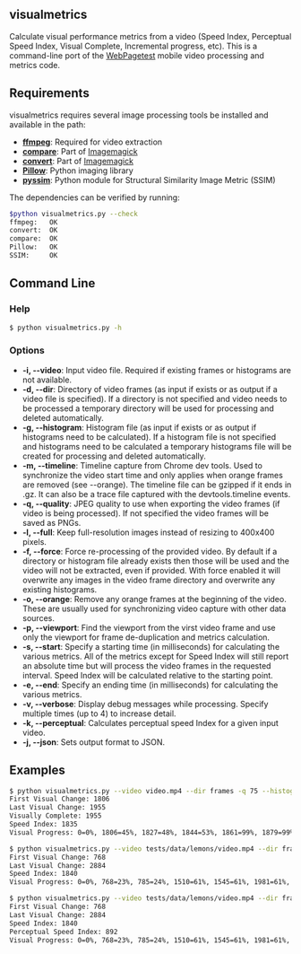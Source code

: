 ## visualmetrics

Calculate visual performance metrics from a video (Speed Index, Perceptual Speed Index, Visual Complete, Incremental progress, etc).  This is a command-line port of the [WebPagetest](https://github.com/WPO-Foundation/webpagetest) mobile video processing and metrics code.

## Requirements

visualmetrics requires several image processing tools be installed and available in the path:

* **[ffmpeg](https://www.ffmpeg.org/)**: Required for video extraction
* **[compare](http://www.imagemagick.org/)**: Part of [Imagemagick](http://www.imagemagick.org/)
* **[convert](http://www.imagemagick.org/)**: Part of [Imagemagick](http://www.imagemagick.org/)
* **[Pillow](https://github.com/python-pillow/Pillow)**: Python imaging library
* **[pyssim](https://github.com/jterrace/pyssim)**: Python module for Structural Similarity Image Metric (SSIM)

The dependencies can be verified by running:
```bash
$python visualmetrics.py --check
ffmpeg:   OK
convert:  OK
compare:  OK
Pillow:   OK
SSIM:     OK
```

## Command Line

### Help
```bash
$ python visualmetrics.py -h
```

### Options
* **-i, --video**: Input video file. Required if existing frames or histograms are not available.
* **-d, --dir**: Directory of video frames (as input if exists or as output if a video file is specified).  If a directory is not specified and video needs to be processed a temporary directory will be used for processing and deleted automatically.
* **-g, --histogram**: Histogram file (as input if exists or as output if histograms need to be calculated).  If a histogram file is not specified and histograms need to be calculated a temporary histograms file will be created for processing and deleted automatically.
* **-m, --timeline**: Timeline capture from Chrome dev tools. Used to synchronize the video start time and only applies when orange frames are removed (see --orange). The timeline file can be gzipped if it ends in .gz. It can also be a trace file captured with the devtools.timeline events.
* **-q, --quality**: JPEG quality to use when exporting the video frames (if video is being processed).  If not specified the video frames will be saved as PNGs.
* **-l, --full**: Keep full-resolution images instead of resizing to 400x400 pixels.
* **-f, --force**: Force re-processing of the provided video. By default if a directory or histogram file already exists then those will be used and the video will not be extracted, even if provided.  With force enabled it will overwrite any images in the video frame directory and overwrite any existing histograms.
* **-o, --orange**: Remove any orange frames at the beginning of the video.  These are usually used for synchronizing video capture with other data sources.
* **-p, --viewport**: Find the viewport from the virst video frame and use only the viewport for frame de-duplication and metrics calculation.
* **-s, --start**: Specify a starting time (in milliseconds) for calculating the various metrics.  All of the metrics except for Speed Index will still report an absolute time but will process the video frames in the requested interval.  Speed Index will be calculated relative to the starting point.
* **-e, --end**: Specify an ending time (in milliseconds) for calculating the various metrics.
* **-v, --verbose**: Display debug messages while processing. Specify multiple times (up to 4) to increase detail.
* **-k, --perceptual**: Calculates perceptual speed Index for a given input video.
* **-j, --json**: Sets output format to JSON.

## Examples

```bash
$ python visualmetrics.py --video video.mp4 --dir frames -q 75 --histogram histograms.json.gz --orange --viewport
First Visual Change: 1806
Last Visual Change: 1955
Visually Complete: 1955
Speed Index: 1835
Visual Progress: 0=0%, 1806=45%, 1827=48%, 1844=53%, 1861=99%, 1879=99%, 1901=98%, 1922=99%, 1938=99%, 1955=100%
```

```bash
$ python visualmetrics.py --video tests/data/lemons/video.mp4 --dir frames --histogram histograms.json.gz --orange --viewport
First Visual Change: 768
Last Visual Change: 2884
Speed Index: 1840
Visual Progress: 0=0%, 768=23%, 785=24%, 1510=61%, 1545=61%, 1981=61%, 2015=61%, 2033=61%, 2069=61%, 2086=61%, 2105=61%, 2140=61%, 2175=61%, 2572=61%, 2589=61%, 2606=62%, 2623=62%, 2641=63%, 2658=57%, 2676=58%, 2694=58%, 2713=57%, 2731=58%, 2749=58%, 2770=89%, 2789=87%, 2809=87%, 2828=87%, 2884=100%
```

```bash
$ python visualmetrics.py --video tests/data/lemons/video.mp4 --dir frames --histogram histograms.json.gz --orange --viewport --perceptual
First Visual Change: 768
Last Visual Change: 2884
Speed Index: 1840
Perceptual Speed Index: 892
Visual Progress: 0=0%, 768=23%, 785=24%, 1510=61%, 1545=61%, 1981=61%, 2015=61%, 2033=61%, 2069=61%, 2086=61%, 2105=61%, 2140=61%, 2175=61%, 2572=61%, 2589=61%, 2606=62%, 2623=62%, 2641=63%, 2658=57%, 2676=58%, 2694=58%, 2713=57%, 2731=58%, 2749=58%, 2770=89%, 2789=87%, 2809=87%, 2828=87%, 2884=100%
```
